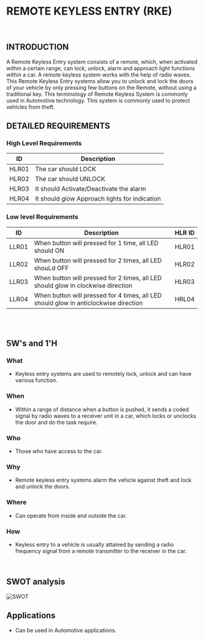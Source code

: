 # REMOTE KEYLESS ENTRY (RKE)
<br/>

## INTRODUCTION
A Remote Keyless Entry system consists of a remote, which, when activated within a certain range, can lock, unlock, alarm and approach light functions within a car. A remote keyless system works with the help of radio waves. This Remote Keyless Entry systems allow you to unlock and lock the doors of your vehicle by only pressing few buttons on the Remote, without using a traditional key. This terminology of Remote Keyless System is commonly used in Automotive technology. This system is commonly used to protect vehicles from theft.
<br/>

## DETAILED REQUIREMENTS
### High Level Requirements
| ID | Description | 
| ----- | ----- | 
| HLR01 | The car should LOCK |
| HLR02 | The car should UNLOCK |
| HLR03 | It should Activate/Deactivate the alarm |
| HLR04 | It should glow Approach lights for indication |

### Low level Requirements
| ID | Description | HLR ID |
| ------ | --------- | ------ |
| LLR01 | When button will pressed for 1 time, all LED should ON | HLR01 |
| LLR02 | When button will pressed for 2 times, all LED shouLd OFF| HLR02 |
| LLR03 | When button will pressed for 2 times, all LED should glow in clockwise direction | HLR03 |
| LLR04 | When button will pressed for 4 times, all LED should glow in anticlockwise direction | HRL04 |
<br/>
<br/>

## 5W's and 1'H
### What
- Keyless entry systems are used to remotely lock, unlock and can have various function.

### When
- Within a range of distance when a button is pushed, it sends a coded signal by radio waves to a receiver unit in a car, which locks or unclocks the door and do the task require.

### Who
- Those who have access to the car.

### Why
- Remote keyless entry systems alarm the vehicle against theft and lock and unlock the doors.

### Where
- Can operate from inside and outside the car.

### How
- Keyless entry to a vehicle is usually attained by sending a radio frequency signal from a remote transmitter to the receiver in the car.
<br/>

## SWOT analysis 
![SWOT](https://user-images.githubusercontent.com/98867361/157837421-d474736e-bfa2-428c-a5bc-46cb44707dc0.png)
<br/>

## Applications
- Can be used in Automotive applications.
